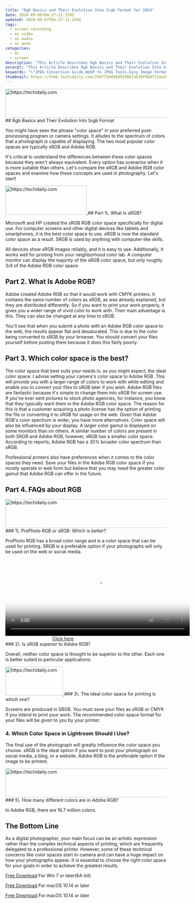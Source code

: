 ```yaml
---
title: "Rgb Basics and Their Evolution Into Srgb Format for 2024"
date: 2024-09-06T04:27:11.159Z
updated: 2024-09-07T04:27:11.159Z
tags: 
  - screen-recording
  - ai video
  - ai audio
  - ai auto
categories: 
  - ai
  - screen
description: "This Article Describes Rgb Basics and Their Evolution Into Srgb Format for 2024"
excerpt: "This Article Describes Rgb Basics and Their Evolution Into Srgb Format for 2024"
keywords: "\"JPEG Conversion Guide,WebP to JPEG Tools,Easy Image Format Change,Quick PNG-JPEG Conversion,Optimize Images for Web,Transform WebP to JPEG,Simple Image Resizing Tips\""
thumbnail: https://thmb.techidaily.com/250f73dd4b9929867a630f9b8f32aa45e2b59d5cab96411e7883925b75cba9fc.jpg
---
```


<!-- affiliate ads begin -->
<a href="https://unicoeye.pxf.io/c/5597632/2134233/18498" target="_top" id="2134233">
  <img src="//a.impactradius-go.com/display-ad/18498-2134233" border="0" alt="https://techidaily.com" width="728" height="90"/>
</a>
<img height="0" width="0" src="https://unicoeye.pxf.io/i/5597632/2134233/18498" style="position:absolute;visibility:hidden;" border="0" />
<!-- affiliate ads end -->
## Rgb Basics and Their Evolution Into Srgb Format

You might have seen the phrase "color space" in your preferred post-processing program or camera settings. It alludes to the spectrum of colors that a photograph is capable of displaying. The two most popular color spaces are typically sRGB and Adobe RGB.

It's critical to understand the differences between these color spaces because they aren't always equivalent. Every option has scenarios when it is more suitable than others. Let's compare the sRGB and Adobe RGB color spaces and examine how these concepts are used in photography. Let's start!

<!-- affiliate ads begin -->
<a href="https://25home.pxf.io/c/5597632/2123473/16836" target="_top" id="2123473">
  <img src="//a.impactradius-go.com/display-ad/16836-2123473" border="0" alt="https://techidaily.com" width="254" height="90"/>
</a>
<img height="0" width="0" src="https://25home.pxf.io/i/5597632/2123473/16836" style="position:absolute;visibility:hidden;" border="0" />
<!-- affiliate ads end -->
## Part 1\. What Is sRGB?

Microsoft and HP created the sRGB RGB color space specifically for digital use. For computer screens and other digital devices like tablets and smartphones, it is the best color space to use. sRGB is now the standard color space as a result. SRGB is used by anything with computer-like skills.

All devices show sRGB images reliably, and it is easy to use. Additionally, it works well for printing from your neighborhood color lab. A computer monitor can display the majority of the sRGB color space, but only roughly 3/4 of the Adobe RGB color space.

## Part 2\. What Is Adobe RGB?

Adobe created Adobe RGB so that it would work with CMYK printers. It contains the same number of colors as sRGB, as was already explained, but they are distributed differently. So if you want to print your work properly, it gives you a wider range of vivid color to work with. Their main advantage is this. They can also be changed at any time to sRGB.

You'll see that when you submit a photo with an Adobe RGB color space to the web, the results appear flat and desaturated. This is due to the color being converted to sRGB by your browser. You should convert your files yourself before posting them because it does this fairly poorly.

## Part 3\. Which color space is the best?

The color space that best suits your needs is, as you might expect, the ideal color space. I advise setting your camera's color space to Adobe RGB. This will provide you with a larger range of colors to work with while editing and enable you to convert your files to sRGB later if you wish. Adobe RGB files are fantastic because it's simple to change them into sRGB for screen use. If you've ever sent pictures to stock photo agencies, for instance, you know that they typically want them in the Adobe RGB color space. The reason for this is that a customer acquiring a photo license has the option of printing the file or converting it to sRGB for usage on the web. Given that Adobe RGB's color spectrum is wider, you have more alternatives. Color space will also be influenced by your display. A larger color gamut is displayed on some monitors than on others. A similar number of colors are present in both SRGB and Adobe RGB, however, sRGB has a smaller color space. According to reports, Adobe RGB has a 35% broader color spectrum than sRGB.

Professional printers also have preferences when it comes to the color spaces they need. Save your files in the Adobe RGB color space if you mostly operate in web form but believe that you may need the greater color gamut that Adobe RGB can offer in the future.

## Part 4\. FAQs about RGB

<!-- affiliate ads begin -->
<a href="https://ephamedtechinc.pxf.io/c/5597632/2137202/26400" target="_top" id="2137202">
  <img src="//a.impactradius-go.com/display-ad/26400-2137202" border="0" alt="https://techidaily.com" width="728" height="90"/>
</a>
<img height="0" width="0" src="https://ephamedtechinc.pxf.io/i/5597632/2137202/26400" style="position:absolute;visibility:hidden;" border="0" />
<!-- affiliate ads end -->
### 1\. ProPhoto RGB or sRGB: Which is better?

ProPhoto RGB has a broad color range and is a color space that can be used for printing. SRGB is a preferable option if your photographs will only be used on the web or social media.

<!-- affiliate ads begin -->
<span id="1983539">
					<video width="576" height="240" style="cursor:pointer"
           poster="//a.impactradius-go.com/display-clicktoplayimage/1983539.png"
           onclick="if(!this.playClicked){this.play();this.setAttribute('controls',true);this.playClicked=true;}">
	   <source src="//a.impactradius-go.com/display-ad/22993-1983539">
	   <img src="//a.impactradius-go.com/display-clicktoplayimage/1983539.png" style="border: none; height: 100%; width: 100%; object-fit: contain">
	</video>
	<div style="width:360px;text-align:center"><a href="javascript:window.open(decodeURIComponent('https%3A%2F%2Fhomestyler.sjv.io%2Fc%2F5597632%2F1983539%2F22993'), '_blank');void(0);">Click here</a></div>
</span>
<img height="0" width="0" src="https://imp.pxf.io/i/5597632/1983539/22993" style="position:absolute;visibility:hidden;" border="0" />
<!-- affiliate ads end -->
### 2\. Is sRGB superior to Adobe RGB?

Overall, neither color space is thought to be superior to the other. Each one is better suited to particular applications.

<!-- affiliate ads begin -->
<a href="https://aligracehair.sjv.io/c/5597632/2115913/19272" target="_top" id="2115913">
  <img src="//a.impactradius-go.com/display-ad/19272-2115913" border="0" alt="https://techidaily.com" width="180" height="90"/>
</a>
<img height="0" width="0" src="https://aligracehair.sjv.io/i/5597632/2115913/19272" style="position:absolute;visibility:hidden;" border="0" />
<!-- affiliate ads end -->
### 3\. The ideal color space for printing is which one?

Screens are produced in SRGB. You must save your files as sRGB or CMYK if you intend to print your work. The recommended color space format for your files will be given to you by your printer.

### 4\. Which Color Space in Lightroom Should I Use?

The final use of the photograph will greatly influence the color space you choose. sRGB is the ideal option if you want to post your photograph on social media, a blog, or a website. Adobe RGB is the preferable option if the image to be printed.

<!-- affiliate ads begin -->
<a href="https://appsumo.8odi.net/c/5597632/2130873/7443" target="_top" id="2130873">
  <img src="//a.impactradius-go.com/display-ad/7443-2130873" border="0" alt="https://techidaily.com" width="600" height="90"/>
</a>
<img height="0" width="0" src="https://appsumo.8odi.net/i/5597632/2130873/7443" style="position:absolute;visibility:hidden;" border="0" />
<!-- affiliate ads end -->
### 5\. How many different colors are in Adobe RGB?

In Adobe RGB, there are 16.7 million colors.

## The Bottom Line

As a digital photographer, your main focus can be an artistic expression rather than the complex technical aspects of printing, which are frequently delegated to a professional printer. However, some of these technical concerns like color spaces start in-camera and can have a huge impact on how your photographs appear. It is essential to choose the right color space for your goals in order to achieve the greatest results.

[Free Download](https://tools.techidaily.com/wondershare/filmora/download/) For Win 7 or later(64-bit)

[Free Download](https://tools.techidaily.com/wondershare/filmora/download/) For macOS 10.14 or later

[Free Download](https://tools.techidaily.com/wondershare/filmora/download/) For macOS 10.14 or later

<ins class="adsbygoogle"
     style="display:block"
     data-ad-format="autorelaxed"
     data-ad-client="ca-pub-7571918770474297"
     data-ad-slot="1223367746"></ins>

<ins class="adsbygoogle"
     style="display:block"
     data-ad-format="autorelaxed"
     data-ad-client="ca-pub-7571918770474297"
     data-ad-slot="1223367746"></ins>



<ins class="adsbygoogle"
     style="display:block"
     data-ad-client="ca-pub-7571918770474297"
     data-ad-slot="8358498916"
     data-ad-format="auto"
     data-full-width-responsive="true"></ins>



